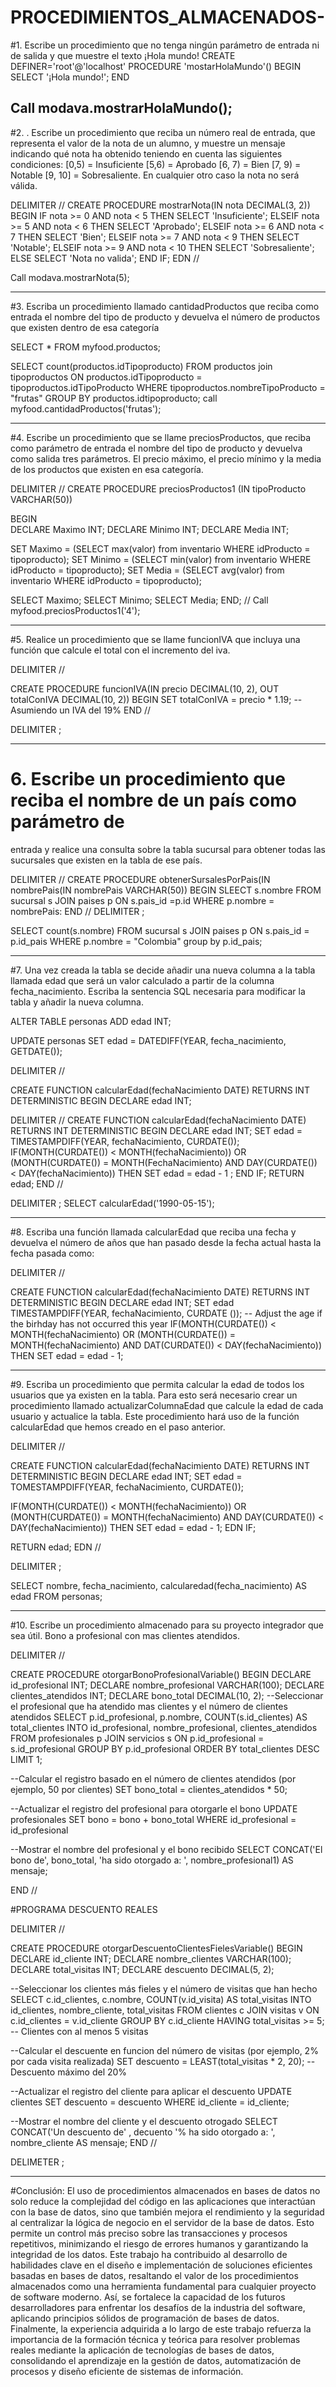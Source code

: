 # PROCEDIMIENTOS_ALMACENADOS-

#1. Escribe un procedimiento que no tenga ningún parámetro de entrada ni de salida y que
muestre el texto ¡Hola mundo! 
CREATE DEFINER='root'@'localhost' PROCEDURE 'mostarHolaMundo'()
BEGIN
  SELECT '¡Hola mundo!';
END

Call modava.mostrarHolaMundo();
--------------------------------------------------------------------------------------------------
#2. . Escribe un procedimiento que reciba un número real de entrada, que
representa el valor de la nota de un alumno, y muestre un mensaje indicando qué nota ha
obtenido teniendo en cuenta las siguientes condiciones:
[0,5) = Insuficiente
[5,6) = Aprobado
[6, 7) = Bien
[7, 9) = Notable
[9, 10] = Sobresaliente.
En cualquier otro caso la nota no será válida.

DELIMITER //
CREATE PROCEDURE mostrarNota(IN nota DECIMAL(3, 2))
BEGIN
  IF nota >= 0 AND nota < 5 THEN
    SELECT 'Insuficiente';
  ELSEIF nota >= 5 AND nota < 6 THEN
    SELECT 'Aprobado';
  ELSEIF nota >= 6 AND nota < 7 THEN
    SELECT 'Bien';
  ELSEIF nota >= 7 AND nota < 9 THEN
    SELECT 'Notable';
  ELSEIF nota >= 9 AND nota < 10 THEN
    SELECT 'Sobresaliente';
  ELSE
    SELECT 'Nota no valida';
  END IF;
EDN //

Call modava.mostrarNota(5);

--------------------------------------------------------------------------------------------
#3. Escriba un procedimiento llamado cantidadProductos que reciba como
entrada el nombre del tipo de producto y devuelva el número de productos que existen
dentro de esa categoría

SELECT * FROM myfood.productos;

SELECT count(productos.idTipoproducto) FROM productos
  join tipoproductos
  ON productos.idTipoproducto = tipoproductos.idTipoProducto
  WHERE tipoproductos.nombreTipoProducto = "frutas"
  GROUP BY productos.idtipoproducto;
call myfood.cantidadProductos('frutas');

-------------------------------------------------------------------------------------------
#4. Escribe un procedimiento que se llame preciosProductos, que reciba como
parámetro de entrada el nombre del tipo de producto y devuelva como salida tres
parámetros. El precio máximo, el precio mínimo y la media de los productos que existen
en esa categoría.

DELIMITER //
CREATE PROCEDURE preciosProductos1 (IN tipoProducto VARCHAR(50))

BEGIN   
  DECLARE Maximo INT;
  DECLARE Minimo INT;
  DECLARE Media INT;

  SET Maximo = (SELECT max(valor) from inventario WHERE idProducto = tipoproducto);
  SET Minimo = (SELECT min(valor) from inventario WHERE idProducto = tipoproducto);
  SET Media = (SELECT avg(valor) from inventario WHERE idProducto = tipoproducto);

  SELECT Maximo;
  SELECT Minimo;
  SELECT Media;
END;
//
Call myfood.preciosProductos1('4');

--------------------------------------------------------------------------------------------
#5. Realice un procedimiento que se llame funcionIVA que incluya una función
que calcule el total con el incremento del iva.

DELIMITER // 

CREATE PROCEDURE funcionIVA(IN precio DECIMAL(10, 2), OUT totalConIVA DECIMAL(10, 2))
BEGIN
  SET totalConIVA = precio * 1.19; --Asumiendo un IVA del 19%
END //

DELIMITER ;

----------------------------------------------------------------------------------------------------
# 6. Escribe un procedimiento que reciba el nombre de un país como parámetro de
entrada y realice una consulta sobre la tabla sucursal para obtener todas las sucursales
que existen en la tabla de ese país.

DELIMITER //
CREATE PROCEDURE obtenerSursalesPorPais(IN nombrePais(IN nombrePais VARCHAR(50))
BEGIN 
  SLEECT s.nombre
  FROM sucursal s 
  JOIN paises p ON s.pais_id =p.id 
  WHERE p.nombre = nombrePais:
END //
DELIMITER ;

SELECT count(s.nombre)
  FROM sucursal s
  JOIN paises p ON s.pais_id = p.id_pais
    WHERE p.nombre = "Colombia"
  group by p.id_pais;

----------------------------------------------------------------------------------------------------
#7. Una vez creada la tabla se decide añadir una nueva columna a la tabla
llamada edad que será un valor calculado a partir de la columna fecha_nacimiento.
Escriba la sentencia SQL necesaria para modificar la tabla y añadir la nueva columna.

ALTER TABLE personas 
ADD edad INT;

UPDATE personas
SET edad = DATEDIFF(YEAR, fecha_nacimiento, GETDATE());

DELIMITER //

CREATE FUNCTION calcularEdad(fechaNacimiento DATE)
RETURNS INT
DETERMINISTIC
BEGIN
  DECLARE edad INT;

DELIMITER // 
CREATE FUNCTION calcularEdad(fechaNacimiento DATE)
RETURNS INT 
DETERMINISTIC
BEGIN
  DECLARE edad INT;
  SET edad = TIMESTAMPDIFF(YEAR, fechaNacimiento, CURDATE());
  IF(MONTH(CURDATE()) < MONTH(fechaNacimiento)) OR
  (MONTH(CURDATE()) = MONTH(FechaNacimiento) AND DAY(CURDATE()) < DAY(fechaNacimiento)) THEN
      SET edad = edad - 1 ;
    END IF;
    RETURN edad;
END //

DELIMITER ;
SELECT calcularEdad('1990-05-15');

--------------------------------------------------------------------------------------------------------------
#8. Escriba una función llamada calcularEdad que reciba una fecha y devuelva el
número de años que han pasado desde la fecha actual hasta la fecha pasada como:

DELIMITER // 

CREATE FUNCTION calcularEdad(fechaNacimiento DATE)
RETURNS INT
DETERMINISTIC
BEGIN
  DECLARE edad INT;
  SET edad TIMESTAMPDIFF(YEAR, fechaNacimiento, CURDATE ());
  -- Adjust the age if the birhday has not occurred this year
  IF(MONTH(CURDATE()) < MONTH(fechaNacimiento) OR 
    (MONTH(CURDATE()) = MONTH(fechaNacimiento) AND DAT(CURDATE()) < DAY(fechaNacimiento)) THEN
    SET edad = edad - 1;

-----------------------------------------------------------------------------------------------------------------
#9. Escriba un procedimiento que permita calcular la edad de todos los usuarios
que ya existen en la tabla. Para esto será necesario crear un procedimiento llamado
actualizarColumnaEdad que calcule la edad de cada usuario y actualice la tabla. Este
procedimiento hará uso de la función calcularEdad que hemos creado en el paso anterior.

DELIMITER // 

CREATE FUNCTION calcularEdad(fechaNacimiento DATE)
RETURNS INT 
DETERMINISTIC
BEGIN
  DECLARE edad INT;
  SET edad = TOMESTAMPDIFF(YEAR, fechaNacimiento, CURDATE());

  IF(MONTH(CURDATE()) < MONTH(fechaNacimiento)) OR 
    (MONTH(CURDATE()) = MONTH(fechaNacimiento) AND DAY(CURDATE()) < DAY(fechaNacimiento)) THEN
    SET edad = edad - 1;
  EDN IF;

  RETURN edad;
EDN //

DELIMITER ;

SELECT nombre, fecha_nacimiento, calcularedad(fecha_nacimiento) AS edad
FROM personas;

-----------------------------------------------------------------------------------------------------------------------
#10. Escribe un procedimiento almacenado para su proyecto integrador que sea
útil.
Bono a profesional con mas clientes atendidos.

DELIMITER //

CREATE PROCEDURE otorgarBonoProfesionalVariable()
BEGIN
  DECLARE id_profesional INT;
  DECLARE nombre_profesional VARCHAR(100);
  DECLARE clientes_atendidos INT;
  DECLARE bono_total DECIMAL(10, 2);
  --Seleccionar el profesional que ha atendido mas clientes y el número de clientes atendidos 
  SELECT p.id_profesional, p.nombre, COUNT(s.id_clientes) AS total_clientes
  INTO id_profesional, nombre_profesional, clientes_atendidos 
  FROM profesionales p
  JOIN servicios s ON p.id_profesional = s.id_profesional
  GROUP BY p.id_profesional
  ORDER BY total_clientes DESC
  LIMIT 1;

  --Calcular el registro basado en el número de clientes atendidos (por ejemplo, 50 por clientes)
  SET bono_total = clientes_atendidos * 50;

  --Actualizar el registro del profesional para otorgarle el bono
  UPDATE profesionales
  SET bono = bono + bono_total
  WHERE id_profesional = id_profesional 

  --Mostrar el nombre del profesional y el bono recibido
  SELECT CONCAT('El bono de', bono_total, 'ha sido otorgado a: ', nombre_profesional1) AS mensaje;

END //


#PROGRAMA DESCUENTO REALES 

DELIMITER //

CREATE PROCEDURE otorgarDescuentoClientesFielesVariable()
BEGIN 
  DECLARE id_cliente INT;
  DECLARE nombre_clientes VARCHAR(100);
  DECLARE total_visitas INT;
  DECLARE descuento DECIMAL(5, 2);

--Seleccionar los clientes más fieles y el número de visitas que han hecho
SELECT c.id_clientes, c.nombre, COUNT(v.id_visita) AS total_visitas
INTO id_clientes, nombre_cliente, total_visitas 
FROM clientes c
JOIN visitas v ON c.id_clientes = v.id_cliente
GROUP BY c.id_cliente
HAVING total_visitas >= 5; -- Clientes con al menos 5 visitas 

  --Calcular el descuente en funcion del número de visitas (por ejemplo, 2% por cada visita realizada)
  SET descuento = LEAST(total_visitas * 2, 20); -- Descuento máximo del 20%

  --Actualizar el registro del cliente para aplicar el descuento
  UPDATE clientes
  SET descuento = descuento
  WHERE id_cliente = id_cliente;

  --Mostrar el nombre del cliente y el descuento otrogado 
  SELECT CONCAT('Un descuento de' , decuento '% ha sido otorgado a: ', nombre_cliente AS mensaje;
END //

DELIMETER ;

----------------------------------------------------------------------------------------------------------------------------------------
#Conclusión: El uso de procedimientos almacenados en bases de datos no solo
reduce la complejidad del código en las aplicaciones que interactúan con la base de
datos, sino que también mejora el rendimiento y la seguridad al centralizar la lógica de
negocio en el servidor de la base de datos. Esto permite un control más preciso sobre las transacciones y procesos repetitivos, minimizando el riesgo de errores humanos y
garantizando la integridad de los datos.
Este trabajo ha contribuido al desarrollo de habilidades clave en el diseño e
implementación de soluciones eficientes basadas en bases de datos, resaltando el valor
de los procedimientos almacenados como una herramienta fundamental para cualquier
proyecto de software moderno. Así, se fortalece la capacidad de los futuros
desarrolladores para enfrentar los desafíos de la industria del software, aplicando
principios sólidos de programación de bases de datos.
Finalmente, la experiencia adquirida a lo largo de este trabajo refuerza la importancia de la
formación técnica y teórica para resolver problemas reales mediante la aplicación de
tecnologías de bases de datos, consolidando el aprendizaje en la gestión de datos,
automatización de procesos y diseño eficiente de sistemas de información.
 
